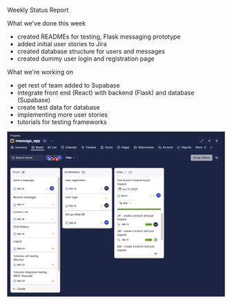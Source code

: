 Weekly Status Report

What we've done this week
- created READMEs for testing, Flask messaging prototype
- added initial user stories to Jira
- created database structure for users and messages
- created dummy user login and registration page

What we're working on
- get rest of team added to Supabase
- integrate front end (React) with backend (Flask) and database (Supabase)
- create test data for database
- implementing more user stories
- tutorials for testing frameworks

![Jira screenshot](jira_snapshot_week6.png)
